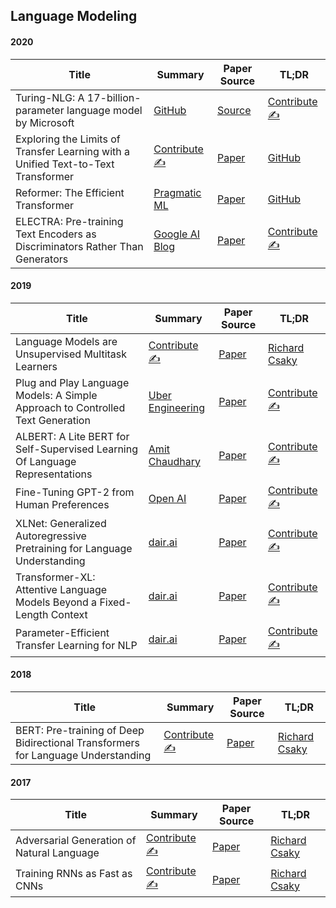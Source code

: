 ## Language Modeling

#### 2020

| Title | Summary | Paper Source | TL;DR |
| ----- | ------- | ----- | ---- |
| Turing-NLG: A 17-billion-parameter language model by Microsoft | [GitHub](https://github.com/dair-ai/nlp_paper_summaries/blob/master/Language%20Modeling/turing-nlg.md) | [Source](https://www.microsoft.com/en-us/research/blog/turing-nlg-a-17-billion-parameter-language-model-by-microsoft/) | [Contribute ✍️](https://github.com/dair-ai/nlp_paper_summaries/new/master/Language%20Modeling)
| Exploring the Limits of Transfer Learning with a Unified Text-to-Text Transformer | [Contribute ✍️](https://github.com/dair-ai/nlp_paper_summaries/new/master/Language%20Modeling) | [Paper](https://arxiv.org/abs/1910.10683) | [GitHub](https://github.com/dair-ai/nlp_paper_summaries/blob/master/Language%20Modeling/t5-text-to-text-transformer.md)
| Reformer: The Efficient Transformer | [Pragmatic ML](https://www.pragmatic.ml/reformer-deep-dive/) | [Paper](https://arxiv.org/abs/2001.04451) | [GitHub](https://github.com/dair-ai/nlp_paper_summaries/blob/master/Language%20Modeling/reformer.md)
| ELECTRA: Pre-training Text Encoders as Discriminators Rather Than Generators | [Google AI Blog](https://ai.googleblog.com/2020/03/more-efficient-nlp-model-pre-training.html) | [Paper](https://openreview.net/pdf?id=r1xMH1BtvB) | [Contribute ✍️](https://github.com/dair-ai/nlp_paper_summaries/new/master/Language%20Modeling)

#### 2019

| Title | Summary | Paper Source | TL;DR |
| ----- | ------- | ----- | ----- |
| Language Models are Unsupervised Multitask Learners | [Contribute ✍️](https://github.com/dair-ai/nlp_paper_summaries/new/master/Language%20Modeling) | [Paper](https://d4mucfpksywv.cloudfront.net/better-language-models/language-models.pdf) | [Richard Csaky](https://github.com/ricsinaruto/Seq2seqChatbots/wiki/Chatbot-and-Related-Research-Paper-Notes-with-Images#language-models-are-unsupervised-multitask-learners-s2s)
| Plug and Play Language Models: A Simple Approach to Controlled Text Generation | [Uber Engineering](https://eng.uber.com/pplm/) | [Paper](https://arxiv.org/abs/1912.02164)| [Contribute ✍️](https://github.com/dair-ai/nlp_paper_summaries/new/master/Language%20Modeling) |
| ALBERT: A Lite BERT for Self-Supervised Learning Of Language Representations | [Amit Chaudhary](https://amitness.com/2020/02/albert-visual-summary/) | [Paper](https://arxiv.org/abs/1909.11942)| [Contribute ✍️](https://github.com/dair-ai/nlp_paper_summaries/new/master/Language%20Modeling) |
| Fine-Tuning GPT-2 from Human Preferences | [Open AI](https://openai.com/blog/fine-tuning-gpt-2/) | [Paper](https://arxiv.org/abs/1909.08593)| [Contribute ✍️](https://github.com/dair-ai/nlp_paper_summaries/new/master/Language%20Modeling) |
| XLNet: Generalized Autoregressive Pretraining for Language Understanding | [dair.ai](https://medium.com/dair-ai/xlnet-outperforms-bert-on-several-nlp-tasks-9ec867bb563b) | [Paper](https://arxiv.org/abs/1906.08237)| [Contribute ✍️](https://github.com/dair-ai/nlp_paper_summaries/new/master/Language%20Modeling) |
| Transformer-XL: Attentive Language Models Beyond a Fixed-Length Context | [dair.ai](https://medium.com/dair-ai/a-light-introduction-to-transformer-xl-be5737feb13) | [Paper](https://arxiv.org/abs/1901.02860) | [Contribute ✍️](https://github.com/dair-ai/nlp_paper_summaries/new/master/Language%20Modeling) |
| Parameter-Efficient Transfer Learning for NLP | [dair.ai](https://medium.com/dair-ai/adapters-a-compact-and-extensible-transfer-learning-method-for-nlp-6d18c2399f62) | [Paper](https://arxiv.org/abs/1902.00751) | [Contribute ✍️](https://github.com/dair-ai/nlp_paper_summaries/new/master/Language%20Modeling) |

#### 2018

| Title | Summary | Paper Source | TL;DR |
| ----- | ------- | ----- | ---- |
| BERT: Pre-training of Deep Bidirectional Transformers for Language Understanding| [Contribute ✍️](https://github.com/dair-ai/nlp_paper_summaries/new/master/Language%20Modeling) | [Paper](https://arxiv.org/pdf/1810.04805.pdf) | [Richard Csaky](https://github.com/ricsinaruto/Seq2seqChatbots/wiki/Chatbot-and-Related-Research-Paper-Notes-with-Images#bert-pre-training-of-deep-bidirectional-transformers-for-language-understanding-s2s)

#### 2017

| Title |  Summary | Paper Source | TL;DR |
| ----- | ------- | ----- | ---- |
| Adversarial Generation of Natural Language| [Contribute ✍️](https://github.com/dair-ai/nlp_paper_summaries/new/master/Language%20Modeling) |[Paper](https://arxiv.org/pdf/1705.10929.pdf) | [Richard Csaky](https://github.com/ricsinaruto/Seq2seqChatbots/wiki/Chatbot-and-Related-Research-Paper-Notes-with-Images#adversarial-generation-of-natural-language-n-c)
| Training RNNs as Fast as CNNs| [Contribute ✍️](https://github.com/dair-ai/nlp_paper_summaries/new/master/Language%20Modeling) | [Paper](https://arxiv.org/pdf/1709.02755.pdf)  | [Richard Csaky](https://github.com/ricsinaruto/Seq2seqChatbots/wiki/Chatbot-and-Related-Research-Paper-Notes-with-Images#training-rnns-as-fast-as-cnns-n-c)
